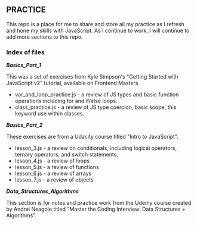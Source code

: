 ## PRACTICE

This repo is a place for me to share and store all my practice as I refresh and hone my skills with JavaScript. As I continue to work, I will continue to add more sections to this repo. 


### Index of files


*__Basics_Part_1__*

This was a set of exercises from Kyle Simpson's "Getting Started with JavaScript v2" tutorial, available on Frontend Masters. 
* var_and_loop_practice.js - a review of JS types and basic function operations including for and if/else loops. 
* class_practice.js - a review of JS type coercion, basic scope, this keyword use within classes. 

*__Basics_Part_2__*

These exercises are from a Udacity course titled "Intro to JavaScript".
* lesson_3.js - a review on conditionals, including logical operators, ternary operators, and switch statements.
* lesson_4.js - a review of loops
* lesson_5.js - a review of functions
* lesson_6.js - a review of arrays
* lesson_7.js - a review of objects


*__Data_Structures_Algorithms__*

This section is for notes and practice work from the Udemy course created by Andrei Neagoie titled "Master the Coding Interview: Data Structures + Algorithms".